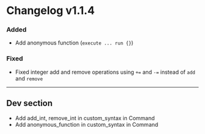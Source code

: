 # Changelog v1.1.4

### Added
- Add anonymous function (`execute ... run {}`)

### Fixed
- Fixed integer add and remove operations using `+=` and `-=` instead of `add` and `remove`

---

## Dev section

- Add add_int, remove_int in custom_syntax in Command
- Add anonymous_function in custom_syntax in Command